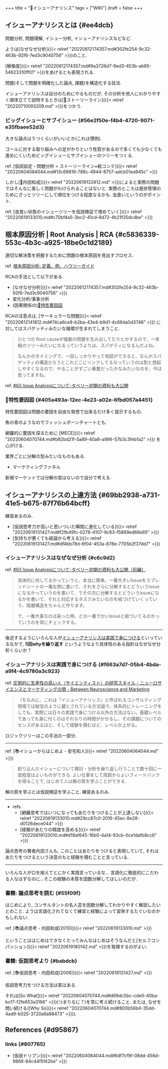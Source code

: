 +++
title = "📝イシューアナリシス"
tags = ["WIKI"]
draft = false
+++

## イシューアナリシスとは {#ee4dcb}

問題分析, 問題理解, イシュー分析, イシューアナリシスなどなど.

ようは[なぜなぜ分析]({{< relref "20220612174357.md#302fe254-9c32-463b-92f6-7ed3c9040756" >}})のこと.

[解像度]({{< relref "20220612174357.md#9a3726d7-9ed3-453b-ab85-54623310ff01" >}})をあげるとも表現される.

問題(そして問題を明確化した論点, 課題)を構造化する技法.

イシューアナリシスは自分のためにやるものだが, その分析を他人にわかりやすく順序立てて説明するときは[📝ストーリーライン]({{< relref "20220710093209.md" >}})をつかう.


### ビッグイシューとサブイシュー {#56e2f50e-f4b4-4720-9071-e35fbaee52d3}

大きな論点は５つくらいがいいとか(これは慣例).

ゴールに対する取り組みへの足がかりという性質があるので多くても少なくても進めにくいためビッグイシューとサブイシューのツリーをつくる.

ref. [仮説設定・問題分析 = ストーリーライン×絵コンテ]({{< relref "20220604064044.md#13c69816-788c-4944-8757-adcb01ea945c" >}})

しかし[👨内田和成]({{< relref "20220619132812.md" >}})によると実際の問題ではそんなに美しく問題がわけられることはないと. 実際のところは進捗管理のためにざっとツリーにして順位をつける程度なるかも. 虫食いというのがポイント.

ref. [虫食い状態のイシューツリーを仮説検証で埋めていく]({{< relref "20220619133010.md#c70bf4a5-3bc2-41cd-8d72-4b21f35dcdbe" >}})


## 根本原因分析 | Root Analysis | RCA {#c5836339-553c-4b3c-a925-18be0c1d2189}

適切な解決策を把握するために問題の根本原因を見出すプロセス.

ref. [根本原因分析: 定義、例、ハウツーガイド](https://www.tableau.com/ja-jp/learn/articles/root-cause-analysis)

RCAの手法として以下がある.

-   [なぜなぜ分析]({{< relref "20220612174357.md#302fe254-9c32-463b-92f6-7ed3c9040756" >}})
-   変化分析/事象分析
-   (因果関係の)[📝特性要因図](#405a493a-12ec-4e23-a02e-6fbd057a4451)

RCAの注意点は, [サーキュラーな問題]({{< relref "20220612141812.md#74ca6ce8-b2ba-43e4-b9d1-4c66da0d3748" >}}) に対してはスパゲッティみたいな循環が生まれてしまうこと.

> ひとつの Root causeが複数の問題を生み出してたりとかするので、一本戦のツリーみたいになるっていうよりは、スパゲティになるんだよね。
>
> なんかのタイミングで、一回しっかりやって地図ができると、なんかスパゲッティの構造だろうとこれどこにリンクしてるなっていうのは割と想起しやすくなるので、やることがすごい重要だったかなみたいなのを、今は思ってますね。

ref. [#63 Issue Analysisについて-タベリー初期の資料も大公開](https://note.com/freeagenda/n/n387dfb1d301c)


### 📝特性要因図 {#405a493a-12ec-4e23-a02e-6fbd057a4451}

特性要因図は問題の要因を自由な発想で出来るだけ多く提示するもの.

魚の骨のようなのでフィッシュボーンチャートとも.

網羅的に要因を探るために [MECE]({{< relref "20220604070744.md#b82bd21f-5a89-40a8-a996-57b3c3feb1a2" >}}) を心がける.

業界ごとに分解の型みたいなものもある.

-   マーケティングファネル

新規マーケットでは分解の型はないので自分で考える.


## イシューアナリシスの上達方法 {#69bb2938-a731-41e5-b675-87f76b64bcff}

練習あるのみ.

-   [仮説思考力が高いと思いついた瞬間に進化している]({{< relref "20220619131427.md#f2fb49fc-0278-4107-9c63-f5889ed68e65" >}})
-   [気持ちが悪くても結論から考える]({{< relref "20220619131427.md#df4bb78d-6f04-453a-878e-7705b2f37dd7" >}})


### イシューアナリシスはなぜなぜ分析 {#c6c9d2}

ref. [#63 Issue Analysisについて-タベリー初期の資料も大公開（前編）](https://note.com/freeagenda/n/n387dfb1d301c)

> 具体的に何してるかっていうと、本当に簡単。一番大きいIssueをスプレッドシートの一番左側に書いて、それをさらに分解するとどういうIssueになるかっていうのを書いて、でその次に分解するとどういうIssueになるかを書いて、それと対応するタスクみたいなのを紐づけていくっていう、階層構造をちゃんと作ります。
>
> で、一番大事なのは戻った時、どの一番でかいIssueと紐づいてるのかっていうのを常にチェックする。

---

後述するようにいろんな人が[イシューアナリシスは実践で身につける](#f663a7d7-05b4-4bda-a9f4-4c9780a3c923)といっているなかで, **5回whyを繰り返す** というようなより具体性のある指針はなぜなぜ分析くらいか？


### イシューアナリシスは実践で身につける {#f663a7d7-05b4-4bda-a9f4-4c9780a3c923}

ref. [圧倒的に生産性の高い人（サイエンティスト）の研究スタイル - ニューロサイエンスとマーケティングの間 - Between Neuroscience and Marketing](https://kaz-ataka.hatenablog.com/entry/20081018/1224287687)

> （ちなみに、これは「イシューアナリシス」と呼ばれるコンサルティング現場では秘宝のように鍵とされている方法論で、体系的にトレーニングをしても、実際には日々の実践で身につける以外の方法はない。基礎レベルであっても身に付くのはそれなりの時間がかかるし、その課題についてのセンスがあるほど、そして経験を積むほど、レベルが上がる。

ロジックツリーはこの手法の一部分.

---

ref. [📚イシューからはじめよ - 安宅和人]({{< relref "20220604064044.md" >}})

> 絞り込んだイシューについて検討・分析を繰り返し行うことで数十回に一度程度はよいものができる. よい仕事をして周囲からよいフィードバックを得ることで, はじめて人は解の質を学ぶことができる.

解の質を学ぶとは仮説検証を学ぶこと. 練習あるのみ.

---

-   refs.
    -   [網羅思考ではいつになってもあたりをつけることが上達しない]({{< relref "20220619133010.md#29cc87c0-2016-45ec-8e28-d0126dece044" >}})
    -   [経験があたりの精度を高める]({{< relref "20220619133010.md#d19af645-16b0-4a14-93cb-0ce1dafb8cc6" >}})

論点思考の著者内田さんも, このことはあたりをつけると表現していて, それはあたりをつけるという決意のもと経験を積むことと言っている.

---

いろんな人が口を揃えてとにかく実践言っているな... 言語化に徹底的にこだわる人なはずなのに...そこの経験の本質を因数分解してほしいのだが.


### 書籍: 論点思考を読む {#55f09f}

はじめにより, コンサルタントの名人芸を因数分解してわかりやすく解説したいとのこと. ようは言語化されてなくて練習と経験によって習熟するたぐいなのかもしれない.

ref. [📚論点思考 - 内田和成(2010)]({{< relref "20220619133010.md" >}})

ということははじめはできなくたってみんなはじめはそうなんだと[セルフコンパッション]({{< relref "20220619180142.md" >}})を発揮するのがよい.


### 書籍: 仮説思考より {#babdcb}

ref. [📚仮説思考 - 内田和成(2006)]({{< relref "20220619131427.md" >}})

仮説思考力をつける方法は実はある.

それは[So What]({{< relref "20220604070744.md#d69dc5bc-cde0-40ba-bcf7-f2fe653a3166" >}})(つまりなに？)を常に考え続けること. または, なぜを問い続ける([Why So]({{< relref "20220604070744.md#800b56b4-35dd-4ad9-b025-3720a6a88473" >}})).


## References {#d95867}


### links {#807765}

-   [仮説ドリブン]({{< relref "20220604064044.md#6df7cf9f-08dd-456d-9868-84c44f5f42be" >}})
